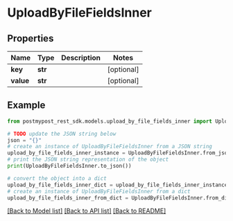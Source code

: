 # UploadByFileFieldsInner


## Properties

Name | Type | Description | Notes
------------ | ------------- | ------------- | -------------
**key** | **str** |  | [optional] 
**value** | **str** |  | [optional] 

## Example

```python
from postmypost_rest_sdk.models.upload_by_file_fields_inner import UploadByFileFieldsInner

# TODO update the JSON string below
json = "{}"
# create an instance of UploadByFileFieldsInner from a JSON string
upload_by_file_fields_inner_instance = UploadByFileFieldsInner.from_json(json)
# print the JSON string representation of the object
print(UploadByFileFieldsInner.to_json())

# convert the object into a dict
upload_by_file_fields_inner_dict = upload_by_file_fields_inner_instance.to_dict()
# create an instance of UploadByFileFieldsInner from a dict
upload_by_file_fields_inner_from_dict = UploadByFileFieldsInner.from_dict(upload_by_file_fields_inner_dict)
```
[[Back to Model list]](../README.md#documentation-for-models) [[Back to API list]](../README.md#documentation-for-api-endpoints) [[Back to README]](../README.md)


